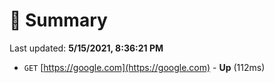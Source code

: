 # 📖 Summary
Last updated: **5/15/2021, 8:36:21 PM**

- `GET` [https://google.com](https://google.com) - **Up** (112ms)
